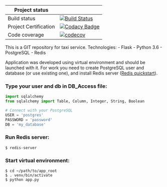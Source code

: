 |   Project status|  |
| ------------- |:-------------|
| Build status  | [![Build Status](https://travis-ci.org/Stupnitskiy/TaxiService.svg?branch=master)](https://travis-ci.org/Stupnitskiy/TaxiService) |
| Project Certification     |[![Codacy Badge](https://api.codacy.com/project/badge/Grade/96ca3fb17fe64e7186207069ef76c04d)](https://www.codacy.com/app/Stupnitskiy/TaxiService?utm_source=github.com&amp;utm_medium=referral&amp;utm_content=Stupnitskiy/TaxiService&amp;utm_campaign=Badge_Grade)    |
| Code coverage | [![codecov](https://codecov.io/gh/Stupnitskiy/TaxiService/branch/master/graph/badge.svg)](https://codecov.io/gh/Stupnitskiy/TaxiService)      |



This is a GIT repository for taxi service.
Technologies:
	- Flask
	- Python 3.6
	- PostgreSQL
	- Redis

Application was developed using virtual environment and should be launched with it. For work you need to create PostgreSQL user and database (or use existing one), and install Redis server ([Redis quickstart](https://redis.io/topics/quickstart)).

### Type your user and db in DB_Access file:


```python
import sqlalchemy
from sqlalchemy import Table, Column, Integer, String, Boolean

# Connect with your PostgreSQL
USER = 'postgres'
PASSWORD = 'password'
DB = 'my_database'
```

### Run Redis server:

```
$ redis-server
```

### Start virtual environment:

```
$ cd ~/path/to/app_root
$ . venv/bin/activate
$ python app.py
```
